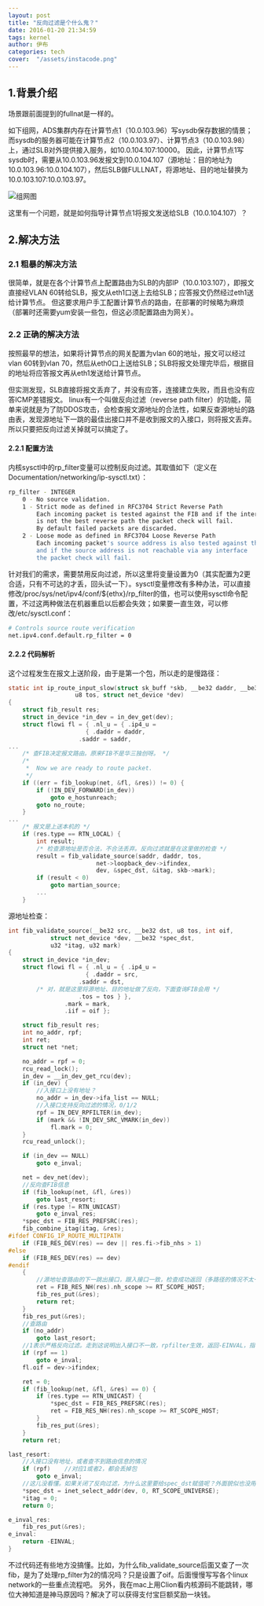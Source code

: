 ```yaml
---
layout: post
title: "反向过滤是个什么鬼？"
date: 2016-01-20 21:34:59
tags: kernel
author: 伊布
categories: tech
cover:  "/assets/instacode.png"
---
```



## 1.背景介绍

场景跟前面提到的fullnat是一样的。

如下组网，ADS集群内存在计算节点1（10.0.103.96）写sysdb保存数据的情景；而sysdb的服务器可能在计算节点2（10.0.103.97）、计算节点3（10.0.103.98）上，通过SLB对外提供接入服务，如10.0.104.107:10000。
因此，计算节点1写sysdb时，需要从10.0.103.96发报文到10.0.104.107（源地址：目的地址为10.0.103.96:10.0.104.107），然后SLB做FULLNAT，将源地址、目的地址替换为10.0.103.107:10.0.103.97。

![组网图](http://7xir15.com1.z0.glb.clouddn.com/temp4cj.png)

这里有一个问题，就是如何指导计算节点1将报文发送给SLB（10.0.104.107）？

## 2.解决方法
### 2.1 粗暴的解决方法

很简单，就是在各个计算节点上配置路由为SLB的内部IP（10.0.103.107），即报文直接经VLAN 60转给SLB，报文从eth1口送上去给SLB；应答报文仍然经过eth1送给计算节点。
但这要求用户手工配置计算节点的路由，在部署的时候略为麻烦（部署时还需要yum安装一些包，但这必须配置路由为网关）。

### 2.2 正确的解决方法

按照最早的想法，如果将计算节点的网关配置为vlan 60的地址，报文可以经过vlan 60转到vlan 70，然后从eth0口上送给SLB；SLB将报文处理完毕后，根据目的地址将应答报文再从eth1发送给计算节点。

但实测发现，SLB直接将报文丢弃了，并没有应答，连接建立失败，而且也没有应答ICMP差错报文。
linux有一个叫做反向过滤（reverse path filter）的功能，简单来说就是为了防DDOS攻击，会检查报文源地址的合法性，如果反查源地址的路由表，发现源地址下一跳的最佳出接口并不是收到报文的入接口，则将报文丢弃。所以只要把反向过滤关掉就可以搞定了。

#### 2.2.1 配置方法

内核sysctl中的rp_filter变量可以控制反向过滤。其取值如下（定义在Documentation/networking/ip-sysctl.txt）：

```bash
rp_filter - INTEGER
	0 - No source validation.
	1 - Strict mode as defined in RFC3704 Strict Reverse Path
	    Each incoming packet is tested against the FIB and if the interface
	    is not the best reverse path the packet check will fail.
	    By default failed packets are discarded.
	2 - Loose mode as defined in RFC3704 Loose Reverse Path
	    Each incoming packet's source address is also tested against the FIB
	    and if the source address is not reachable via any interface
	    the packet check will fail.
```

针对我们的需求，需要禁用反向过滤，所以这里将变量设置为0（其实配置为2更合适，只有不可达的才丢，回头试一下）。sysctl变量修改有多种办法，可以直接修改/proc/sys/net/ipv4/conf/${ethx}/rp_filter的值，也可以使用sysctl命令配置，不过这两种做法在机器重启以后都会失效；如果要一直生效，可以修改/etc/sysctl.conf：

```bash
# Controls source route verification
net.ipv4.conf.default.rp_filter = 0
```


#### 2.2.2 代码解析

这个过程发生在报文上送阶段，由于是第一个包，所以走的是慢路径：

```c
static int ip_route_input_slow(struct sk_buff *skb, __be32 daddr, __be32 saddr,
			       u8 tos, struct net_device *dev)
{
	struct fib_result res;
	struct in_device *in_dev = in_dev_get(dev);
	struct flowi fl = { .nl_u = { .ip4_u =
				      { .daddr = daddr,
					.saddr = saddr,
...
	/* 查FIB决定报文路由。原来FIB不是华三独创呀。 */
	/*
	 *	Now we are ready to route packet.
	 */
	if ((err = fib_lookup(net, &fl, &res)) != 0) {
		if (!IN_DEV_FORWARD(in_dev))
			goto e_hostunreach;
		goto no_route;
	}
...
    /* 报文是上送本机的 */
	if (res.type == RTN_LOCAL) {
		int result;
		/* 检查源地址是否合法，不合法丢弃。反向过滤就是在这里做的检查 */
		result = fib_validate_source(saddr, daddr, tos,
					     net->loopback_dev->ifindex,
					     dev, &spec_dst, &itag, skb->mark);
		if (result < 0)
			goto martian_source;
		...
	}
```

源地址检查：

```c
int fib_validate_source(__be32 src, __be32 dst, u8 tos, int oif,
			struct net_device *dev, __be32 *spec_dst,
			u32 *itag, u32 mark)
{
	struct in_device *in_dev;
	struct flowi fl = { .nl_u = { .ip4_u =
				      { .daddr = src,
					.saddr = dst,
		/* 对，就是这里将源地址、目的地址做了反向，下面查询FIB会用 */
					.tos = tos } },
			    .mark = mark,
			    .iif = oif };

	struct fib_result res;
	int no_addr, rpf;
	int ret;
	struct net *net;

	no_addr = rpf = 0;
	rcu_read_lock();
	in_dev = __in_dev_get_rcu(dev);
	if (in_dev) {
		//入接口上没有地址？
		no_addr = in_dev->ifa_list == NULL;
		//入接口支持反向过滤的情况，0/1/2
		rpf = IN_DEV_RPFILTER(in_dev);
		if (mark && !IN_DEV_SRC_VMARK(in_dev))
			fl.mark = 0;
	}
	rcu_read_unlock();

	if (in_dev == NULL)
		goto e_inval;

	net = dev_net(dev);
	//反向查FIB信息
	if (fib_lookup(net, &fl, &res))
		goto last_resort;
	if (res.type != RTN_UNICAST)
		goto e_inval_res;
	*spec_dst = FIB_RES_PREFSRC(res);
	fib_combine_itag(itag, &res);
#ifdef CONFIG_IP_ROUTE_MULTIPATH
	if (FIB_RES_DEV(res) == dev || res.fi->fib_nhs > 1)
#else
	if (FIB_RES_DEV(res) == dev)
#endif
	{
		//源地址查路由的下一跳出接口，跟入接口一致，检查成功返回（多路径的情况不太一样，只要多于1条即可）
		ret = FIB_RES_NH(res).nh_scope >= RT_SCOPE_HOST;
		fib_res_put(&res);
		return ret;
	}
	fib_res_put(&res);
	//查路由
	if (no_addr)
		goto last_resort;
	//1表示严格反向过滤。走到这说明出入接口不一致，rpfilter生效，返回-EINVAL，指导入报文慢路径丢弃报文。
	if (rpf == 1)
		goto e_inval;
	fl.oif = dev->ifindex;

	ret = 0;
	if (fib_lookup(net, &fl, &res) == 0) {
		if (res.type == RTN_UNICAST) {
			*spec_dst = FIB_RES_PREFSRC(res);
			ret = FIB_RES_NH(res).nh_scope >= RT_SCOPE_HOST;
		}
		fib_res_put(&res);
	}
	return ret;

last_resort:
	//入接口没有地址，或者查不到路由信息的情况
	if (rpf)	//对应1或者2，都会丢掉包
		goto e_inval;
	//这儿没看懂。如果关闭了反向过滤，为什么这里要给spec_dst赋值呢？外面貌似也没用到。
	*spec_dst = inet_select_addr(dev, 0, RT_SCOPE_UNIVERSE);
	*itag = 0;
	return 0;

e_inval_res:
	fib_res_put(&res);
e_inval:
	return -EINVAL;
}

```

不过代码还有些地方没搞懂。比如，为什么fib_validate_source后面又查了一次fib，是为了处理rp_filter为2的情况吗？只是设置了oif。后面慢慢写写各个linux network的一些重点流程吧。
另外，我在mac上用Clion看内核源码不能跳转，哪位大神知道是神马原因吗？解决了可以获得支付宝巨额奖励一块钱。

